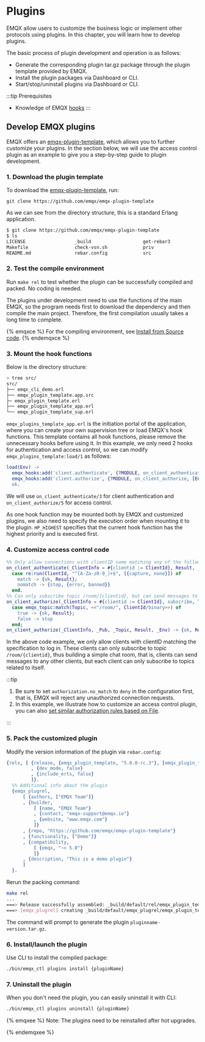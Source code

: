 # Plugins

EMQX allow users to customize the business logic or implement other protocols using plugins. In this chapter, you will learn how to develop plugins.

The basic process of plugin development and operation is as follows:

- Generate the corresponding plugin tar.gz package through the plugin template provided by EMQX.
- Install the plugin packages via Dashboard or CLI.
- Start/stop/uninstall plugins via Dashboard or CLI.

:::tip
Prerequisites

- Knowledge of EMQX [hooks](./hooks.md)
  :::

## Develop EMQX plugins

EMQX offers an [emqx-plugin-template](https://github.com/emqx/emqx-plugin-template), which allows you to further customize your plugins. In the section below, we will use the access control plugin as an example to give you a step-by-step guide to plugin development. 

### 1. Download the plugin template

To download the  [emqx-plugin-template](https://github.com/emqx/emqx-plugin-template), run: 

```
git clone https://github.com/emqx/emqx-plugin-template
```

As we can see from the directory structure, this is a standard Erlang application. 

```sh
$ git clone https://github.com/emqx/emqx-plugin-template
$ ls
LICENSE                  _build                   get-rebar3
Makefile                 check-vsn.sh             priv
README.md                rebar.config             src
```

### 2. Test the compile environment

Run `make rel` to test whether the plugin can be successfully compiled and packed. No coding is needed. 

The plugins under development need to use the functions of the main EMQX, so the program needs first to download the dependency and then compile the main project. Therefore, the first compilation usually takes a long time to complete.

{% emqxce %}
For the compiling environment, see [Install from Source code](../deploy/install-source.md).
{% endemqxce %}

### 3. Mount the hook functions

Below is the directory structure:

```sh
> tree src/
src/
├── emqx_cli_demo.erl
├── emqx_plugin_template.app.src
├─ emqx_plugin_template.erl
├── emqx_plugin_template_app.erl
└── emqx_plugin_template_sup.erl
```

`emqx_plugins_template_app.erl` is the initiation portal of the application, where you can create your own supervision tree or load EMQX's hook functions. This template contains all hook functions, please remove the unnecessary hooks before using it.
In this example, we only need 2 hooks for authentication and access control, so we can modify `emqx_plugins_template:load/1` as follows:

```erlang
load(Env) ->
  emqx_hooks:add('client.authenticate', {?MODULE, on_client_authenticate, [Env]}, ?HP_HIGHEST),
  emqx_hooks:add('client.authorize', {?MODULE, on_client_authorize, [Env]}, ?HP_HIGHEST),
  ok.
```

We will use `on_client_authenticate/3` for client authentication and `on_client_authorize/5`  for access control. 

As one hook function may be mounted both by EMQX and customized plugins, we also need to specify the execution order when mounting it to the plugin.  `HP_HIGHEST` specifies that the current hook function has the highest priority and is executed first.

### 4. Customize access control code 

```erlang
%% Only allow connections with clientID name matching any of the following characters: A-Z, a-z, 0-9, and underscore.
on_client_authenticate(_ClientInfo = #{clientid := ClientId}, Result, _Env) ->
  case re:run(ClientId, "^[A-Za-z0-9_]+$", [{capture, none}]) of
    match -> {ok, Result};
    nomatch -> {stop, {error, banned}}
  end.
%% Can only subscribe topic /room/{clientid}, but can send messages to any topics.
on_client_authorize(_ClientInfo = #{clientid := ClientId}, subscribe, Topic, Result, _Env) ->
  case emqx_topic:match(Topic, <<"/room/", ClientId/binary>>) of
    true -> {ok, Result};
    false -> stop
  end;
on_client_authorize(_ClientInfo, _Pub, _Topic, Result, _Env) -> {ok, Result}.
```

In the above code example, we only allow clients with clientID matching the specification to log in. These clients can only subscribe to topic `/room/{clientid}`, thus building a simple chat room, that is, clients can send messages to any other clients, but each client can only subscribe to topics related to itself.

:::tip

1. Be sure to set `authorization.no_match` to `deny` in the configuration first, that is, EMQX will reject any unauthorized connection requests. 
2. In this example, we illustrate how to customize an access control plugin, you can also [set similar authorization rules based on File](../access-control/authz/file.md). 

:::

### 5. Pack the customized plugin

Modify the version information of the plugin via `rebar.config`:

```erlang
{relx, [ {release, {emqx_plugin_template, "5.0.0-rc.3"}, [emqx_plugin_template, map_sets]}
         , {dev_mode, false}
         , {include_erts, false}
         ]}.
  %% Additional info about the plugin
  {emqx_plugrel,
      [ {authors, ["EMQX Team"]}
      , {builder,
          [ {name, "EMQX Team"}
          , {contact, "emqx-support@emqx.io"}
          , {website, "www.emqx.com"}
          ]}
      , {repo, "https://github.com/emqx/emqx-plugin-template"}
      , {functionality, ["Demo"]}
      , {compatibility,
          [ {emqx, "~> 5.0"}
          ]}
      , {description, "This is a demo plugin"}
      ]
  }.
```
Rerun the packing command:
```sh
make rel
...
===> Release successfully assembled: _build/default/rel/emqx_plugin_template
===> [emqx_plugrel] creating _build/default/emqx_plugrel/emqx_plugin_template-5.0.0-rc.3.tar.gz  
```

The command will prompt to generate the plugin  `pluginname-version.tar.gz`.

### 6. Install/launch the plugin

Use CLI to install the compiled package: 

```bash
./bin/emqx_ctl plugins install {pluginName}
```

### 7. Uninstall the plugin

When you don't need the plugin, you can easily uninstall it with CLI:

```bash
./bin/emqx_ctl plugins uninstall {pluginName}
```

{% emqxee %}
Note: The plugins need to be reinstalled after hot upgrades.

{% endemqxee %}

